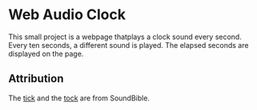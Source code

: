 Web Audio Clock
===============

This small project is a webpage thatplays a clock sound every second. Every ten
seconds, a different sound is played. The elapsed seconds are displayed on the
page.

Attribution
-----------

The [tick][1] and the [tock][2] are from SoundBible.

[1]: http://soundbible.com/2044-Tick.html
[2]: http://soundbible.com/783-Click.html
